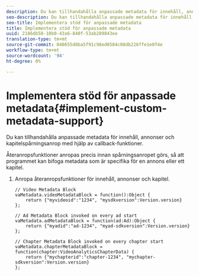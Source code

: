 ```yaml
---
description: Du kan tillhandahålla anpassade metadata för innehåll, annonser och kapitelspårningsanrop med hjälp av callback-funktioner.
seo-description: Du kan tillhandahålla anpassade metadata för innehåll, annonser och kapitelspårningsanrop med hjälp av callback-funktioner.
seo-title: Implementera stöd för anpassade metadata
title: Implementera stöd för anpassade metadata
uuid: 2186db58-10b0-43a6-840f-53ab289843ee
translation-type: tm+mt
source-git-commit: 040655d8ba5f91c98ed0584c08db226ffe1e0f4e
workflow-type: tm+mt
source-wordcount: '94'
ht-degree: 0%

---
```



# Implementera stöd för anpassade metadata{#implement-custom-metadata-support}

Du kan tillhandahålla anpassade metadata för innehåll, annonser och kapitelspårningsanrop med hjälp av callback-funktioner.

Återanropsfunktioner anropas precis innan spårningsanropet görs, så att programmet kan bifoga metadata som är specifika för en annons eller ett kapitel.

1. Anropa återanropsfunktioner för innehåll, annonser och kapitel.

   ```
   // Video Metadata Block 
   vaMetadata.videoMetadataBlock = function():Object { 
       return {"myvideoid":"1234", "mysdkversion":Version.version} 
   }; 
   
   // Ad Metadata Block invoked on every ad start 
   vaMetadata.adMetadataBlock = function(ad:Ad):Object { 
       return {"myadid":"ad-1234", "myad-sdkversion":Version.version} 
   }; 
   
   // Chapter Metadata Block invoked on every chapter start 
   vaMetadata.chapterMetadataBlock = function(chapter:VideoAnalyticsChapterData) { 
       return {"mychapterid":"chapter-1234", "mychapter-sdkversion":Version.version} 
   };
   ```

